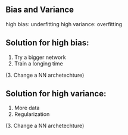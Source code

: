 ## Bias and Variance
high bias: underfitting 
high variance: overfitting

## Solution for high bias:
1. Try a bigger network
2. Train a longing time

(3. Change a NN archetechture)

## Solution for high variance:
1. More data
2. Regularization

(3. Change a NN archetechture)
